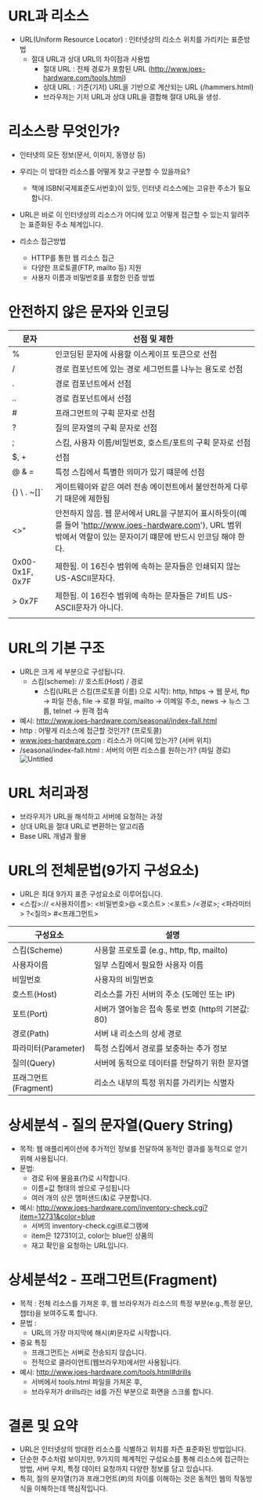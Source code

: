 # URL과 리소스

- URL(Uniform Resource Locator) : 인터넷상의 리소스 위치를 가리키는 표준방법
  - 절대 URL과 상대 URL의 차이점과 사용법
    - 절대 URL : 전체 경로가 포함된 URL (http://www.joes-hardware.com/tools.html)
    - 상대 URL : 기준(기저) URL을 기반으로 계산되는 URL (/hammers.html)
    - 브라우저는 기저 URL과 상대 URL을 결합해 절대 URL을 생성.

# 리소스랑 무엇인가?

- 인터넷의 모든 정보(문서, 이미지, 동영상 등)
- 우리는 이 방대한 리소스를 어떻게 찾고 구분할 수 있을까요?
  - 책에 ISBN(국제표준도서번호)이 있듯, 인터넷 리소스에는 고유한 주소가 필요합니다.
- URL은 바로 이 인터넷상의 리소스가 어디에 있고 어떻게 접근할 수 있는지 알려주는 표준화된 주소 체계입니다.

- 리소스 접근방법
  - HTTP를 통한 웹 리소스 접근
  - 다양한 프로토콜(FTP, mailto 등) 지원
  - 사용자 이름과 비밀번호를 포함한 인증 방법

# 안전하지 않은 문자와 인코딩

| 문자            | 선점 및 제한                                                                                                                                                         |
| --------------- | -------------------------------------------------------------------------------------------------------------------------------------------------------------------- |
| %               | 인코딩된 문자에 사용할 이스케이프 토큰으로 선점                                                                                                                      |
| /               | 경로 컴포넌트에 있는 경로 세그먼트를 나누는 용도로 선점                                                                                                              |
| .               | 경로 컴포넌트에서 선점                                                                                                                                               |
| ..              | 경로 컴포넌트에서 선점                                                                                                                                               |
| #               | 프래그먼트의 구획 문자로 선점                                                                                                                                        |
| ?               | 질의 문자열의 구획 문자로 선점                                                                                                                                       |
| ;               | 스킴, 사용자 이름/비밀번호, 호스트/포트의 구획 문자로 선점                                                                                                           |
| $, +            | 선점                                                                                                                                                                 |
| @ & =           | 특정 스킴에서 특별한 의미가 있기 떄문에 선점                                                                                                                         |
| {} \ . ~[]`     | 게이트웨이와 같은 여러 전송 에이전트에서 불안전하게 다루기 때문에 제한됨                                                                                             |
| <>"             | 안전하지 않음. 웹 문서에서 URL을 구분지어 표시하듯이(예를 들어 'http://www.joes-hardware.com'), URL 범위 밖에서 역할이 있는 문자이기 떄문에 반드시 인코딩 해야 한다. |
| 0x00-0x1F, 0x7F | 제한됨. 이 16진수 범위에 속하는 문자들은 인쇄되지 않는 US-ASCII문자다.                                                                                               |
| > 0x7F          | 제한됨. 이 16진수 범위에 속하는 문자들은 7비트 US-ASCII문자가 아니다.                                                                                                |
|                 |

# URL의 기본 구조

- URL은 크게 세 부분으로 구성됩니다.
  - 스킴(scheme): // 호스트(Host) / 경로
    - 스킴(URL은 스킴(프로토콜 이름) 으로 시작): http, https → 웹 문서, ftp → 파일 전송, file → 로컬 파일, mailto → 이메일 주소, news → 뉴스 그룹, telnet → 원격 접속
- 예시: http://www.joes-hardware.com/seasonal/index-fall.html
- http : 어떻게 리소스에 접근할 것인가? (프로토콜)
- www.joes-hardware.com : 리소스가 어디에 있는가? (서버 위치)
- /seasonal/index-fall.html : 서버의 어떤 리소스를 원하는가? (파일 경로)
  ![Untitled](client.png)

# URL 처리과정

- 브라우저가 URL을 해석하고 서버에 요청하는 과정
- 상대 URL을 절대 URL로 변환하는 알고리즘
- Base URL 개념과 활용

# URL의 전체문법(9가지 구성요소)

- URL은 최대 9가지 표준 구성요소로 이루어집니다.
- <스킴>:// <사용자이름>: <비밀번호>@ <호스트> :<포트> /<경로>; <파라미터> ?<질의> #<프래그먼트>

| 구성요소             | 설명                                               |
| -------------------- | -------------------------------------------------- |
| 스킴(Scheme)         | 사용할 프로토콜 (e.g., http, ftp, mailto)          |
| 사용자이름           | 일부 스킴에서 필요한 사용자 이름                   |
| 비밀번호             | 사용자의 비밀번호                                  |
| 호스트(Host)         | 리소스를 가진 서버의 주소 (도메인 또는 IP)         |
| 포트(Port)           | 서버가 열어놓은 접속 통로 번호 (http의 기본값: 80) |
| 경로(Path)           | 서버 내 리소스의 상세 경로                         |
| 파라미터(Parameter)  | 특정 스킴에서 경로를 보충하는 추가 정보            |
| 질의(Query)          | 서버에 동적으로 데이터를 전달하기 위한 문자열      |
| 프래그먼트(Fragment) | 리소스 내부의 특정 위치를 가리키는 식별자          |

# 상세분석 - 질의 문자열(Query String)

- 목적: 웹 애플리케이션에 추가적인 정보를 전달하여 동적인 결과를 동적으로 얻기 위해 사용됩니다.
- 문법:
  - 경로 뒤에 물음표(?)로 시작합니다.
  - 이름=값 형태의 쌍으로 구성됩니다
  - 여러 개의 상은 앰퍼샌드(&)로 구분합니다.
- 예시: http://www.joes-hardware.com/inventory-check.cgi?item=12731&color=blue
  - 서버의 inventory-check.cgi프로그램에
  - item은 12731이고, color는 blue인 상품의
  - 재고 확인을 요청하는 URL입니다.

# 상세분석2 - 프래그먼트(Fragment)

- 목적 : 전체 리소스를 가져온 후, 웹 브라우저가 리소스의 특정 부분(e.g.,특정 문단, 챕터)을 보여주도록 합니다.
- 문법 :
  - URL의 가장 마지막에 해시(#)문자로 시작합니다.
- 중요 특징
  - 프래그먼트는 서버로 전송되지 않습니다.
  - 전적으로 클라이언트(웹브라우저)에서만 사용됩니다.
- 예시: http://www.joes-hardware.com/tools.html#drills
  - 서버에서 tools.html 파일을 가져온 후,
  - 브라우저가 drills라는 id를 가진 부분으로 화면을 스크롤 합니다.

# 결론 및 요약

- URL은 인터넷상의 방대한 리소스를 식별하고 위치를 차즌 표준화된 방법입니다.
- 단순한 주소처럼 보이지만, 9가지의 체계적인 구성요소를 통해 리소스에 접근하는 방법, 서버 우치, 특정 데이터 요청까지 다양한 정보를 담고 있습니다.
- 특히, 질의 문자열(?)과 프래그먼트(#)의 차이를 이해하는 것은 동적인 웹의 작동방식을 이해하는데 핵심적입니다.
